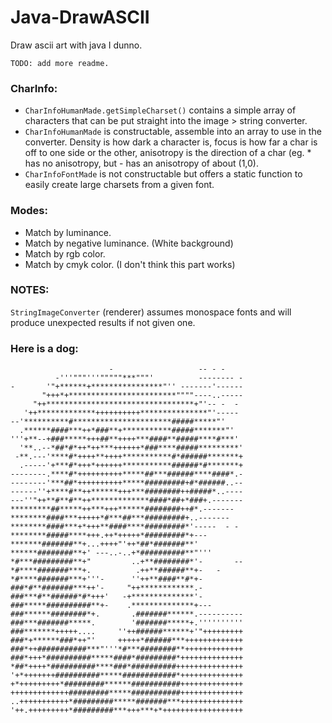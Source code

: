 # Java-DrawASCII
Draw ascii art with java I dunno.

`TODO: add more readme.`

### CharInfo:

- `CharInfoHumanMade.getSimpleCharset()` contains a 
simple array of characters that can be put straight
into the image > string converter.
- `CharInfoHumanMade` is constructable, assemble into
an array to use in the converter. Density is how dark
a character is, focus is how far a char is off to one
side or the other, anisotropy is the direction of a 
char (eg. * has no anisotropy, but - has an 
anisotropy of about (1,0).
- `CharInfoFontMade` is not constructable but offers
a static function to easily create large charsets
from a given font.

### Modes:

- Match by luminance.
- Match by negative luminance. (White background)
- Match by rgb color.
- Match by cmyk color. (I don't think this part works)

### NOTES:

`StringImageConverter` (renderer) assumes monospace
fonts and will produce unexpected results if not
given one.

### Here is a dog:
```
                      -                   -- - -    
          -'''"""'''"""""***"""'          -------- -
-       '"+******+****************"'' -------'------
       "+++*+************************""""----..-----
     "++*********************************+"'-- -  - 
   '++*************++++++++++***************"'----- 
--'**********#**********************#####*****"'    
  .******####***++*###**+***********#####*******"'  
'''+**--+###*****+++##**++++***####**#####****#***' 
  '**..--*##*#*++*++***++++++*###****#####*********'
 -**.---'****#*++++**++++***********#*######*******+
  .-----'+***#*+++*++++++***********######*#*******+
--------.****#*++++++++++*****##***######****####*.-
--------'***##*++++++++++*****#########+#*######..--
------''+****#**++******+++***########++#####*..----
---''"++**#**#**++*************####*##+*###+.-------
*********##*****++***+++******########++#*.-------  
********####***+++++*#***##***#########+..-------   
********####***+*+++**####****#########*'-----  - - 
********#####****+++.++*+++++*#########*+---        
*******#######**+...++++"'++*##*#######**'          
******########**+' ---..-..+*##########**"'''       
*#***#########**+"         ..+**########*'-       --
*#****#######***+.          .++**######**+-   -     
*#****#######***+'''-      ''++**####**#*+-         
###*#**#######***++'-     "++************.-         
###***#**######*#*+++'   -+**************'-         
###*****##########**+-    .**************+---       
###******########*+.       .#######******.----------
###***#######*****.        '#######*****+.''''''''''
###*******+++++....     ''++######******+'"+++++++++
###*+******###*++"'     +++++*######***+++++++++++++
###*++###########***"'''*#***########**+++++++++++++
###*+++*##########*****####*#########*++++++++++++++
*##*++++*##########****###*##########+++++++++++++++
'+*+++++++##########*****############*++++++++++++++
+*+++++++++*#########******###########++++++++++++++
+++++++++++++#########*****###########++++++++++++++
..+++++++++++*#########*****#######***++++++++++++++
'++.+++++++++*#########***+++***+*++++++++++++++++++
```
